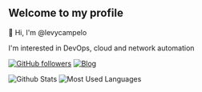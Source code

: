 ## Welcome to my profile

👋 Hi, I'm @levycampelo

I'm interested in DevOps, cloud and network automation

<!---
levycampelo/levycampelo is a ✨ special ✨ repository because its `README.md` (this file) appears on your GitHub profile.
You can click the Preview link to take a look at your changes.
--->

[![GitHub followers](https://img.shields.io/github/followers/levycampelo?label=GitHub&logo=Github&style=for-the-badge)](https://github.com/levycampelo) [![Blog](https://img.shields.io/website?down_color=blue&down_message=rotageek.com.br&label=Blog&logo=ghost&logoColor=green&style=for-the-badge&up_color=blue&up_message=rotageek.com.br&url=https%3A%2F%2Frotageek.com.br)](https://rotageek.com.br)

![Github Stats](https://github-readme-stats.vercel.app/api?username=levycampelo&theme=cobalt&show_icons=true) 
![Most Used Languages](https://github-readme-stats.vercel.app/api/top-langs/?username=levycampelo&hide=java&layout=compact&theme=dark)

